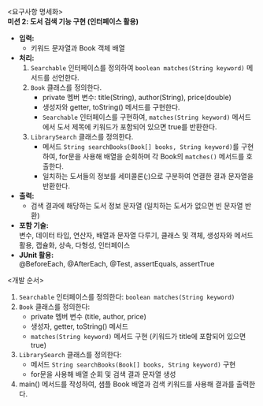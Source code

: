 <요구사항 명세화>  
**미션 2: 도서 검색 기능 구현 (인터페이스 활용)**
- **입력:**
    - 키워드 문자열과 Book 객체 배열
- **처리:**
    1. `Searchable` 인터페이스를 정의하여 `boolean matches(String keyword)` 메서드를 선언한다.
    2. `Book` 클래스를 정의한다.
        - private 멤버 변수: title(String), author(String), price(double)
        - 생성자와 getter, toString() 메서드를 구현한다.
        - `Searchable` 인터페이스를 구현하여, `matches(String keyword)` 메서드에서 도서 제목에 키워드가 포함되어 있으면 true를 반환한다.
    3. `LibrarySearch` 클래스를 정의한다.
        - 메서드 `String searchBooks(Book[] books, String keyword)`를 구현하여, for문을 사용해 배열을 순회하며 각 Book의 `matches()` 메서드를 호출한다.
        - 일치하는 도서들의 정보를 세미콜론(;)으로 구분하여 연결한 결과 문자열을 반환한다.
- **출력:**
    - 검색 결과에 해당하는 도서 정보 문자열 (일치하는 도서가 없으면 빈 문자열 반환)
- **포함 기술:**  
  변수, 데이터 타입, 연산자, 배열과 문자열 다루기, 클래스 및 객체, 생성자와 메서드 활용, 캡슐화, 상속, 다형성, 인터페이스
- **JUnit 활용:**  
  @BeforeEach, @AfterEach, @Test, assertEquals, assertTrue

<개발 순서>
1. `Searchable` 인터페이스를 정의한다: `boolean matches(String keyword)`
2. `Book` 클래스를 정의한다:
    - private 멤버 변수 (title, author, price)
    - 생성자, getter, toString() 메서드
    - `matches(String keyword)` 메서드 구현 (키워드가 title에 포함되어 있으면 true)
3. `LibrarySearch` 클래스를 정의한다:
    - 메서드 `String searchBooks(Book[] books, String keyword)` 구현
    - for문을 사용해 배열 순회 및 검색 결과 문자열 생성
4. main() 메서드를 작성하여, 샘플 Book 배열과 검색 키워드를 사용해 결과를 출력한다.